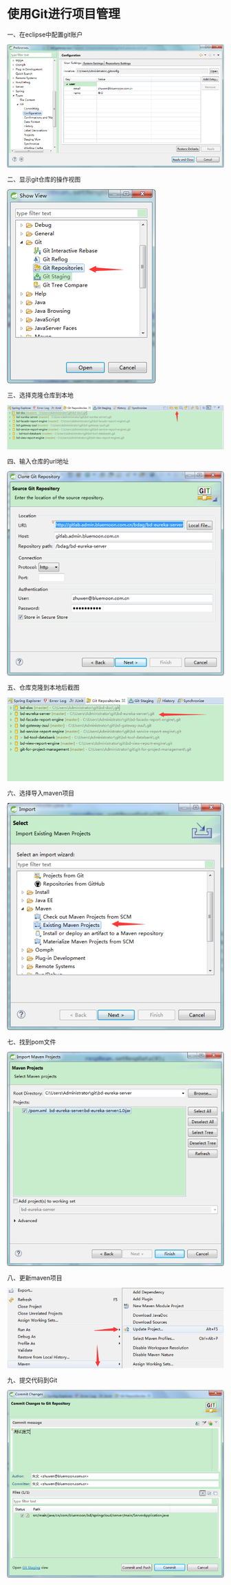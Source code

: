 # 使用Git进行项目管理

一、在eclipse中配置git账户

![Image text](https://github.com/zhu-wen/git-for-project-management/blob/master/image/1.png)

二、显示git仓库的操作视图

![Image text](https://github.com/zhu-wen/git-for-project-management/blob/master/image/2.png)

三、选择克隆仓库到本地

![Image text](https://github.com/zhu-wen/git-for-project-management/blob/master/image/3.png)

四、输入仓库的url地址

![Image text](https://github.com/zhu-wen/git-for-project-management/blob/master/image/4.png)

五、仓库克隆到本地后截图

![Image text](https://github.com/zhu-wen/git-for-project-management/blob/master/image/5.png)

六、选择导入maven项目

![Image text](https://github.com/zhu-wen/git-for-project-management/blob/master/image/6.png)

七、找到pom文件

![Image text](https://github.com/zhu-wen/git-for-project-management/blob/master/image/7.png)

八、更新maven项目

![Image text](https://github.com/zhu-wen/git-for-project-management/blob/master/image/8.png)

九、提交代码到Git

![Image text](https://github.com/zhu-wen/git-for-project-management/blob/master/image/9.png)
